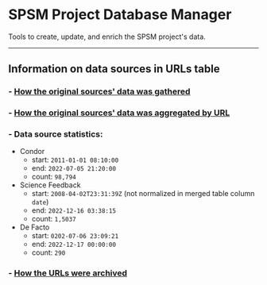 # SPSM Project Database Manager

Tools to create, update, and enrich the SPSM project's data.

---

## Information on data sources in URLs table

### - [How the original sources' data was gathered](doc/data-sources.md)

### - [How the original sources' data was aggregated by URL](doc/normalization.md)

### - Data source statistics:

- Condor
  - start: `2011-01-01 08:10:00`
  - end: `2022-07-05 21:20:00`
  - count: `98,794`
- Science Feedback
  - start: `2008-04-02T23:31:39Z` (not normalized in merged table column `date`)
  - end: `2022-12-16 03:38:15`
  - count: `1,5037`
- De Facto
  - start: `0202-07-06 23:09:21`
  - end: `2022-12-17 00:00:00`
  - count: `290`

### - [How the URLs were archived](doc/archive.md)
